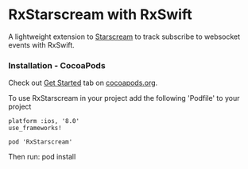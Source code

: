 # RxStarscream with RxSwift

A lightweight extension to [Starscream](https://github.com/daltoniam/Starscream) to track subscribe to websocket events with RxSwift.

### Installation - CocoaPods

Check out [Get Started](http://cocoapods.org/) tab on [cocoapods.org](http://cocoapods.org/).

To use RxStarscream in your project add the following 'Podfile' to your project

	platform :ios, '8.0'
	use_frameworks!

	pod 'RxStarscream'

Then run:
    pod install

